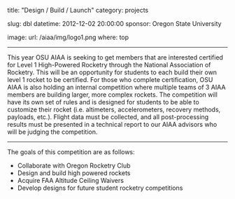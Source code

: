 title: "Design / Build / Launch"
category: projects

slug: dbl
datetime: 2012-12-02 20:00:00
sponsor: Oregon State University

image:
    url: /aiaa/img/logo1.png
    where: top

---

This year OSU AIAA is seeking to get members that are interested certified for
Level 1 High-Powered Rocketry through the National Association of Rocketry.
This will be an opportunity for students to each build their own level 1 rocket
to be certified. For those who complete certification, OSU AIAA is also holding
an internal competition where multiple teams of 3 AIAA members are building
larger, more complex rockets. The competition will have its own set of rules
and is designed for students to be able to customize their rocket (i.e.
altimeters, accelerometers, recovery methods, payloads, etc.). Flight data must
be collected, and all post-processing results must be presented in a technical
report to our AIAA advisors who will be judging the competition.

---

The goals of this competition are as follows:

- Collaborate with Oregon Rocketry Club
- Design and build high powered rockets
- Acquire FAA Altitude Ceiling Waivers
- Develop designs for future student rocketry competitions

